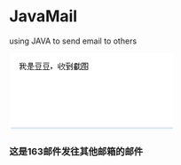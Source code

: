 JavaMail
========

using JAVA to send email to others



 ![github](http://github.com/hanmin998/JavaMail/blob/master/a.png "github")


### 这是163邮件发往其他邮箱的邮件
